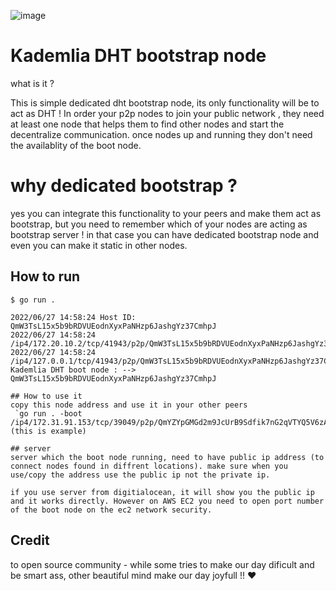 ![image](https://user-images.githubusercontent.com/25494022/190240123-92ce450c-6d47-4d8b-bf8b-522ce3a152cd.png)

# Kademlia DHT bootstrap node 

what is it ? 

This is simple dedicated dht bootstrap node, its only functionality will be to act as DHT !
In order your p2p nodes to join your public network , they need at least one node that helps them to find other nodes and start the decentralize communication. once nodes up and running they don't need the availablity of the boot node. 

# why dedicated bootstrap ?
yes you can integrate this functionality to your peers and make them act as bootstrap, but you need to remember which of
your nodes are acting as bootstrap server ! in that case you can have dedicated bootstrap node and even you can make it static 
in other nodes. 
## How to run

```shell
$ go run .

2022/06/27 14:58:24 Host ID: QmW3TsL15x5b9bRDVUEodnXyxPaNHzp6JashgYz37CmhpJ
2022/06/27 14:58:24   /ip4/172.20.10.2/tcp/41943/p2p/QmW3TsL15x5b9bRDVUEodnXyxPaNHzp6JashgYz37CmhpJ
2022/06/27 14:58:24   /ip4/127.0.0.1/tcp/41943/p2p/QmW3TsL15x5b9bRDVUEodnXyxPaNHzp6JashgYz37CmhpJ
Kademlia DHT boot node : -->  QmW3TsL15x5b9bRDVUEodnXyxPaNHzp6JashgYz37CmhpJ

## How to use it
copy this node address and use it in your other peers
 `go run . -boot /ip4/172.31.91.153/tcp/39049/p2p/QmYZYpGMGd2m9JcUrB9Sdfik7nG2qVTYQ5V6zAVSe6dHTh` (this is example)

## server
server which the boot node running, need to have public ip address (to connect nodes found in diffrent locations). make sure when you use/copy the address use the public ip not the private ip. 

if you use server from digitialocean, it will show you the public ip and it works directly. However on AWS EC2 you need to open port number of the boot node on the ec2 network security.

```

## Credit
to open source community - while some tries to make our day dificult and be smart ass, other beautiful mind make our day joyfull !! ❤️
